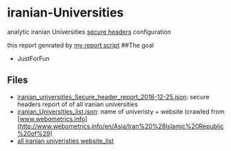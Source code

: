 # iranian-Universities
analytic iranian Universities [secure headers](https://github.com/benyaminsalimi/Secure-Headers#why-secure-header) configuration

this report genrated by [my report script](https://github.com/benyaminsalimi/Secure-Headers#report-script)
##The goal
-	JustForFun

## Files
- [iranian_universities_Secure_header_report_2018-12-25.json](https://github.com/benyaminsalimi/iranian-Universities/blob/master/iranian_universities_Secure_header_report_2018-12-25.json): secure headers report of of all iranian universities
- [iranian_Universities_list.json](https://github.com/benyaminsalimi/iranian-Universities/blob/master/iranian_Universities_list.json): name of univeristy + website (crawled from [www.webometrics.info](http://www.webometrics.info/en/Asia/Iran%20%28Islamic%20Republic%20of%29)
- [all iranian univeristies website_list](https://github.com/benyaminsalimi/iranian-Universities/blob/master/iranian_universities_website_list)